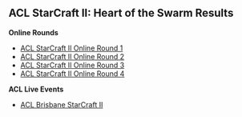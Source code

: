 <div id="q" style="padding: 0 10px;">
<h2>ACL StarCraft II: Heart of the Swarm Results</h2>
<p><strong>Online Rounds</strong>
</p>
<ul>
<li><a href="http://www.aclpro.com.au/2014/results/StarCraft2/acl-sc2-or1-results">ACL StarCraft II Online Round 1</a></li>
<li><a href="http://www.aclpro.com.au/2014/results/StarCraft2/acl-sc2-or2-results">ACL StarCraft II Online Round 2</a></li>
<li><a href="http://www.aclpro.com.au/2014/results/StarCraft2/acl-sc2-or3-results">ACL StarCraft II Online Round 3</a></li>
<li><a href="http://www.aclpro.com.au/2014/results/StarCraft2/acl-sc2-or4-results">ACL StarCraft II Online Round 4</a></li>
</ul>
<p><strong>ACL Live Events</strong>
</p>
<ul>
<li><a href="http://www.aclpro.com.au/2014/results/StarCraft2/acl-brisbane-2014-sc2-results">ACL Brisbane StarCraft II</a></li>
</ul>
</div>